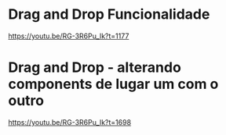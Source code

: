 # Drag and Drop Funcionalidade
https://youtu.be/RG-3R6Pu_Ik?t=1177

# Drag and Drop - alterando components de lugar um com o outro
https://youtu.be/RG-3R6Pu_Ik?t=1698